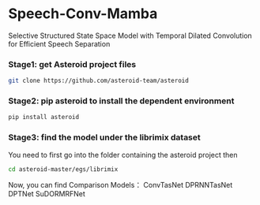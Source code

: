 # Speech-Conv-Mamba
Selective Structured State Space Model with Temporal Dilated Convolution for Efficient Speech Separation

###  Stage1: get Asteroid project files
```bash
git clone https://github.com/asteroid-team/asteroid
```


###  Stage2: pip asteroid to install the dependent environment
```bash
pip install asteroid
```

###  Stage3: find  the model under the librimix dataset
You need to first go into the folder containing the asteroid project
then
```bash
cd asteroid-master/egs/librimix
```
Now, you can find Comparison Models：
ConvTasNet
DPRNNTasNet
DPTNet
SuDORMRFNet
